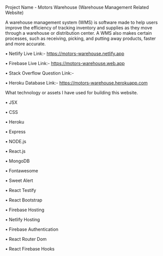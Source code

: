Project Name - Motors Warehouse (Warehouse Management Related Website)

A warehouse management system (WMS) is software made to help users improve the efficiency of tracking inventory and supplies as they move through a warehouse or distribution center. A WMS also makes certain processes, such as receiving, picking, and putting away products, faster and more accurate.

• Netlify Live Link:- https://motors-warehouse.netlify.app

• Firebase Live Link:- https://motors-warehouse.web.app

• Stack Overflow Question Link:-

• Heroku Database Link:- https://motors-warehouse.herokuapp.com

What technology or assets I have used for building this website.

• JSX

• CSS

• Heroku

• Express

• NODE.js

• React.js

• MongoDB

• Fontawesome

• Sweet Alert

• React Testify

• React Bootstrap

• Firebase Hosting

• Netlify Hosting

• Firebase Authentication

• React Router Dom

• React Firebase Hooks
